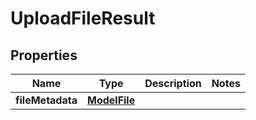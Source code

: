 

# UploadFileResult


## Properties

| Name | Type | Description | Notes |
|------------ | ------------- | ------------- | -------------|
|**fileMetadata** | [**ModelFile**](ModelFile.md) |  |  |



